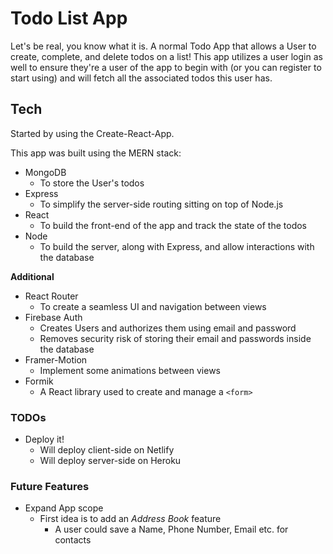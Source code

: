 # Todo List App

Let's be real, you know what it is. A normal Todo App that allows a User to create, complete, and delete todos on a list! This app utilizes a user login as well to ensure they're a user of the app to begin with (or you can register to start using) and will fetch all the associated todos this user has.

## Tech

Started by using the Create-React-App.

This app was built using the MERN stack:

- MongoDB
  - To store the User's todos
- Express
  - To simplify the server-side routing sitting on top of Node.js
- React
  - To build the front-end of the app and track the state of the todos
- Node
  - To build the server, along with Express, and allow interactions with the database

**Additional**

- React Router
  - To create a seamless UI and navigation between views
- Firebase Auth
  - Creates Users and authorizes them using email and password
  - Removes security risk of storing their email and passwords inside the database
- Framer-Motion
  - Implement some animations between views
- Formik
  - A React library used to create and manage a `<form>`

### TODOs

- Deploy it!
  - Will deploy client-side on Netlify
  - Will deploy server-side on Heroku

### Future Features

- Expand App scope
  - First idea is to add an _Address Book_ feature
    - A user could save a Name, Phone Number, Email etc. for contacts
